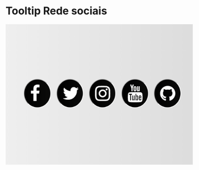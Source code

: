 # Tooltip Rede sociais

![](https://github.com/Romenildo/WEB/blob/main/Telas_de_Login/Img/tooltip1.gif)
